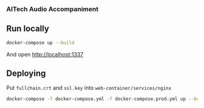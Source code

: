 ### AITech Audio Accompaniment

## Run locally

```bash
docker-compose up --build
```

And open [http://localhost:1337](http://localhost:1337)

## Deploying

Put `fullchain.crt` and `ssl.key` into `web-container/services/nginx`

```bash
docker-compose -f docker-compose.yml -f docker-compose.prod.yml up --build nginx
```